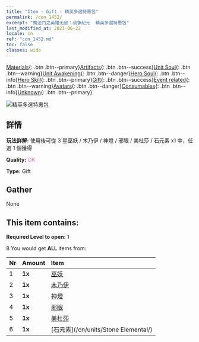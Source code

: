 ```yaml
---
title: "Item - Gift - 精英多選特惠包"
permalink: /con_1452/
excerpt: "魔法门之英雄无敌：战争纪元  精英多選特惠包"
last_modified_at: 2021-06-22
locale: cn
ref: "con_1452.md"
toc: false
classes: wide
---
```

 [Materials](/ItemsCN/){: .btn .btn--primary}[Artifacts](/ItemsCN/Artifacts/){: .btn .btn--success}[Unit Soul](/ItemsCN/UnitSoul/){: .btn .btn--warning}[Unit Awakening](/ItemsCN/UnitAwakening/){: .btn .btn--danger}[Hero Soul](/ItemsCN/HeroSoul/){: .btn .btn--info}[Hero Skill](/ItemsCN/HeroSkill/){: .btn .btn--primary}[Gift](/ItemsCN/Gift/){: .btn .btn--success}[Event related](/ItemsCN/Events/){: .btn .btn--warning}[Avatars](/ItemsCN/Avatars/){: .btn .btn--danger}[Consumables](/ItemsCN/Consumables/){: .btn .btn--info}[Unknown](/ItemsCN/Unknown/){: .btn .btn--primary}

 ![精英多選特惠包](/images/t/i_907066.png)

## 詳情
 **玩法詳解:** 使用後可從 3 星巫妖 / 木乃伊 / 神燈 / 邪眼 / 美杜莎 / 石元素 x1 中，任選 1 個獲得

 **Quality:** <span style="color: #DA70D6">OK</span>

 **Type:** Gift

## Gather

  None

## This item contains:

 **Required Level to open:** 1

 8 You would get **ALL** items  from:

  | Nr | Amount |     Item    |
  |:---|:-------|:------------|
  | 1 |  **1x** | [巫妖](/cn/units/Lich/) |  | 
  | 2 |  **1x** | [木乃伊](/cn/units/Mummy/) |  | 
  | 3 |  **1x** | [神燈](/cn/units/Genie/) |  | 
  | 4 |  **1x** | [邪眼](/cn/units/Beholder/) |  | 
  | 5 |  **1x** | [美杜莎](/cn/units/Medusa/) |  | 
  | 6 |  **1x** | [石元素](/cn/units/Stone Elemental/) |  | 
